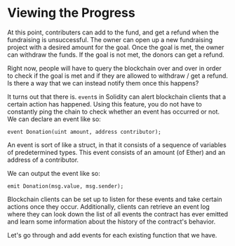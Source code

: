 # Viewing the Progress

At this point, contributers can add to the fund, and get a refund when the fundraising is unsuccessful. The owner can open up a new fundraising project with a desired amount for the goal. Once the goal is met, the owner can withdraw the funds. If the goal is not met, the donors can get a refund. 

Right now, people will have to query the blockchain over and over in order to check if the goal is met and if they are allowed to withdraw / get a refund. Is there a way that we can instead notify them once this happens?

It turns out that there is. `event`s in Solidity can alert blockchain clients that a certain action has happened. Using this feature, you do not have to constantly ping the chain to check whether an event has occurred or not. We can declare an event like so:

`event Donation(uint amount, address contributor);`

An event is sort of like a struct, in that it consists of a sequence of variables of predetermined types. This event consists of an amount (of Ether) and an address of a contributor. 

We can output the event like so:

`emit Donation(msg.value, msg.sender);`

Blockchain clients can be set up to listen for these events and take certain actions once they occur. Additionally, clients can retrieve an event log where they can look down the list of all events the contract has ever emitted and learn some information about the history of the contract's behavior.

Let's go through and add events for each existing function that we have. 


